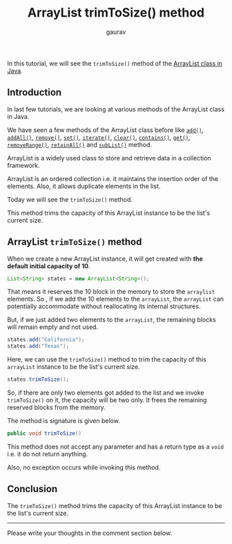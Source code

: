 ﻿---  
layout: post  
title: "ArrayList trimToSize() method"  
author: gaurav  
categories: [Collections, ArrayList] 
toc: true 
description: "In this tutorial, we will see the trimToSize() method of the Arraylist class in Java."  
---
In this tutorial, we will see the `trimToSize()` method of the  [ArrayList class in Java](https://coderolls.com/arraylist-in-java/). 

## Introduction  

In last few tutorials, we are looking at various methods of the ArrayList class in Java.

We have seen a few methods of the ArrayList class before like [`add()`](https://coderolls.com/add-element-in-arraylist/), [`addAll()`](http://https://coderolls.com/arraylist-addall-method-in-java/), [`remove()`](https://coderolls.com/remove-element-from-arraylist/), [`set()`](https://coderolls.com/change-element-in-arraylist/), [`iterate()`](https://coderolls.com/iterating-the-arraylist-in-java/), [`clear()`](https://coderolls.com/arraylist-clear-method-in-java/),  [`contains()`](https://coderolls.com/arraylist-contains-method), [`get()`](https://coderolls.com/arraylist-get-method), [`removeRange()`](https://coderolls.com/arraylist-removerange-method), [`retainAll()`](https://coderolls.com/arraylist-retainall-method) and [`subList()`](https://coderolls.com/sublist-method-in-arraylist) method. 

ArrayList is a widely used class to store and retrieve data in a collection framework.  

ArrayList is an ordered collection i.e. it maintains the insertion order of the elements. Also, it allows duplicate elements in the list.

Today we will see the `trimToSize()` method. 

This method trims the capacity of this ArrayList instance to be the list's current size.

## ArrayList `trimToSize()` method  

When we create a new ArrayList instance, it will get created with **the default initial capacity of 10**.

```java
List<String> states = new ArrayList<String>();
```

That means it reserves the 10 block in the memory to store the `arraylist` elements. So , if we add the 10 elements to the `arrayList`, the `arrayList` can potentially accommodate without reallocating its internal structures.

But, if we just added two elements to the `arrayList`, the remaining blocks will remain empty and not used.

```java
states.add("California");
states.add("Texas");
```

Here, we can use the `trimToSize()` method to trim the capacity of this `arrayList` instance to be the list's current size.

```java
states.trimToSize();
```
So, if there are only two elements got added to the list and we invoke `trimToSize()` on it, the capacity will be two only. It frees the remaining reserved blocks from the memory.

The method is signature is given below.
```java
public void trimToSize()
```
This method does not accept any parameter and has a return type as a `void` i.e. it do not return anything.

Also, no exception occurs while invoking this method.

## Conclusion  

The `trimToSize()` method trims the capacity of this ArrayList instance to be the list's current size.

---

Please write your thoughts in the comment section below.

